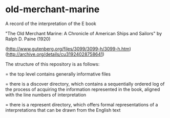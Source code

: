 old-merchant-marine
===================

A record of the interpretation of the E book 

 "The Old Merchant Marine: A Chronicle of American
  Ships and Sailors" 
 by Ralph D. Paine (1920)

(http://www.gutenberg.org/files/3099/3099-h/3099-h.htm)
(http://archive.org/details/cu31924028758641)

The structure of this repository is as follows:

= the top level contains generally informative files

= there is a discover directory, which contains a
  sequentially ordered log of the process of acquiring
  the information represented in the book, aligned with
  the line numbers of interpretation

= there is a represent directory, which offers formal
  representations of a interpretations that can be drawn
  from the English text
